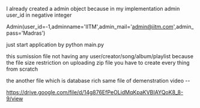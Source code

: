I already created a admin object because in my implementation admin user_id in negative integer 


Admin(user_id=-1,adminname='IITM',admin_mail='admin@iitm.com',admin_pass='Madras')

just start application by 
python main.py 

this sumission file not having any user/creator/song/album/playlist because the file size restriction on uploading zip file
you have to create every thing from scratch

the another file which is database rich same file of demenstration video --  

https://drive.google.com/file/d/14g876EfPeOLidMqKpaKVBIAYQoK8_8-9/view
